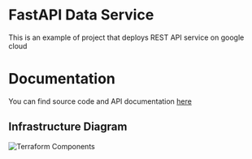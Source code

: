 # FastAPI Data Service  
This is an example of project that deploys REST API service on google cloud  

# Documentation
You can find source code and API documentation [here](https://ychernushenko.github.io/fastapi-data-service/index.html)  

## Infrastructure Diagram

![Terraform Components](https://ychernushenko.github.io/fastapi-data-service/docs/terraform-diagram.png)
